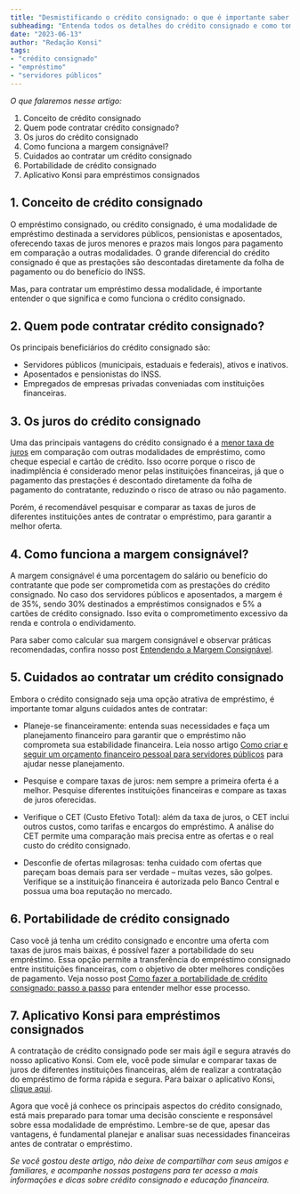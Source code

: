 ```yaml
---
title: "Desmistificando o crédito consignado: o que é importante saber antes de contratar"
subheading: "Entenda todos os detalhes do crédito consignado e como tomar a melhor decisão em relação ao seu empréstimo."
date: "2023-06-13"
author: "Redação Konsi"
tags:
- "crédito consignado"
- "empréstimo"
- "servidores públicos"
---
```


_O que falaremos nesse artigo:_
1. Conceito de crédito consignado
2. Quem pode contratar crédito consignado?
3. Os juros do crédito consignado
4. Como funciona a margem consignável?
5. Cuidados ao contratar um crédito consignado
6. Portabilidade de crédito consignado
7. Aplicativo Konsi para empréstimos consignados


## 1. Conceito de crédito consignado

O empréstimo consignado, ou crédito consignado, é uma modalidade de empréstimo destinada a servidores públicos, pensionistas e aposentados, oferecendo taxas de juros menores e prazos mais longos para pagamento em comparação a outras modalidades. O grande diferencial do crédito consignado é que as prestações são descontadas diretamente da folha de pagamento ou do benefício do INSS.

Mas, para contratar um empréstimo dessa modalidade, é importante entender o que significa e como funciona o crédito consignado.

## 2. Quem pode contratar crédito consignado?

Os principais beneficiários do crédito consignado são:

- Servidores públicos (municipais, estaduais e federais), ativos e inativos.
- Aposentados e pensionistas do INSS.
- Empregados de empresas privadas conveniadas com instituições financeiras.

## 3. Os juros do crédito consignado

Uma das principais vantagens do crédito consignado é a [menor taxa de juros](/7-dicas-para-conseguir-a-menor-taxa-de-juros-no-consignado.md) em comparação com outras modalidades de empréstimo, como cheque especial e cartão de crédito. Isso ocorre porque o risco de inadimplência é considerado menor pelas instituições financeiras, já que o pagamento das prestações é descontado diretamente da folha de pagamento do contratante, reduzindo o risco de atraso ou não pagamento.

Porém, é recomendável pesquisar e comparar as taxas de juros de diferentes instituições antes de contratar o empréstimo, para garantir a melhor oferta.

## 4. Como funciona a margem consignável?

A margem consignável é uma porcentagem do salário ou benefício do contratante que pode ser comprometida com as prestações do crédito consignado. No caso dos servidores públicos e aposentados, a margem é de 35%, sendo 30% destinados a empréstimos consignados e 5% a cartões de crédito consignado. Isso evita o comprometimento excessivo da renda e controla o endividamento.

Para saber como calcular sua margem consignável e observar práticas recomendadas, confira nosso post [Entendendo a Margem Consignável](/entendendo-a-margem-consignvel-como-planejar-seu-crdito-consignado.md).

## 5. Cuidados ao contratar um crédito consignado

Embora o crédito consignado seja uma opção atrativa de empréstimo, é importante tomar alguns cuidados antes de contratar:

- Planeje-se financeiramente: entenda suas necessidades e faça um planejamento financeiro para garantir que o empréstimo não comprometa sua estabilidade financeira. Leia nosso artigo [Como criar e seguir um orçamento financeiro pessoal para servidores públicos](/como-criar-e-seguir-um-oramento-financeiro-pessoal-para-servidores-pblicos.md) para ajudar nesse planejamento.
  
- Pesquise e compare taxas de juros: nem sempre a primeira oferta é a melhor. Pesquise diferentes instituições financeiras e compare as taxas de juros oferecidas.

- Verifique o CET (Custo Efetivo Total): além da taxa de juros, o CET inclui outros custos, como tarifas e encargos do empréstimo. A análise do CET permite uma comparação mais precisa entre as ofertas e o real custo do crédito consignado.

- Desconfie de ofertas milagrosas: tenha cuidado com ofertas que pareçam boas demais para ser verdade – muitas vezes, são golpes. Verifique se a instituição financeira é autorizada pelo Banco Central e possua uma boa reputação no mercado.

## 6. Portabilidade de crédito consignado

Caso você já tenha um crédito consignado e encontre uma oferta com taxas de juros mais baixas, é possível fazer a portabilidade do seu empréstimo. Essa opção permite a transferência do empréstimo consignado entre instituições financeiras, com o objetivo de obter melhores condições de pagamento. Veja nosso post [Como fazer a portabilidade de crédito consignado: passo a passo](/como-fazer-a-portabilidade-de-crdito-consignado-passo-a-passo.md) para entender melhor esse processo.

## 7. Aplicativo Konsi para empréstimos consignados

A contratação de crédito consignado pode ser mais ágil e segura através do nosso aplicativo Konsi. Com ele, você pode simular e comparar taxas de juros de diferentes instituições financeiras, além de realizar a contratação do empréstimo de forma rápida e segura. Para baixar o aplicativo Konsi, [clique aqui](/app-konsi).

Agora que você já conhece os principais aspectos do crédito consignado, está mais preparado para tomar uma decisão consciente e responsável sobre essa modalidade de empréstimo. Lembre-se de que, apesar das vantagens, é fundamental planejar e analisar suas necessidades financeiras antes de contratar o empréstimo.

_Se você gostou deste artigo, não deixe de compartilhar com seus amigos e familiares, e acompanhe nossas postagens para ter acesso a mais informações e dicas sobre crédito consignado e educação financeira._